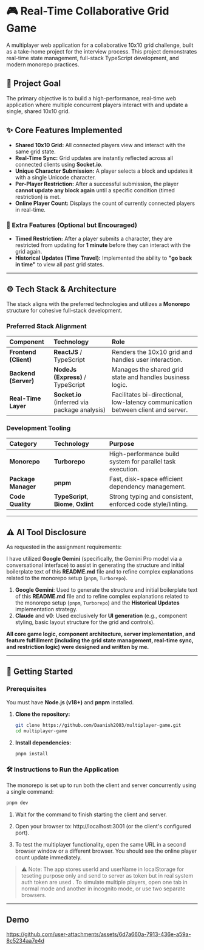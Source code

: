 # 🎮 Real-Time Collaborative Grid Game

A multiplayer web application for a collaborative 10x10 grid challenge, built as a take-home project for the interview process. This project demonstrates real-time state management, full-stack TypeScript development, and modern monorepo practices.

## 🎯 Project Goal

The primary objective is to build a high-performance, real-time web application where multiple concurrent players interact with and update a single, shared 10x10 grid.

## ✨ Core Features Implemented

* **Shared 10x10 Grid:** All connected players view and interact with the same grid state.
* **Real-Time Sync:** Grid updates are instantly reflected across all connected clients using **Socket.io**.
* **Unique Character Submission:** A player selects a block and updates it with a single Unicode character.
* **Per-Player Restriction:** After a successful submission, the player **cannot update any block again** until a specific condition (timed restriction) is met.
* **Online Player Count:** Displays the count of currently connected players in real-time.

### 🌟 Extra Features (Optional but Encouraged)

* **Timed Restriction:** After a player submits a character, they are restricted from updating for **1 minute** before they can interact with the grid again.
* **Historical Updates (Time Travel):** Implemented the ability to **"go back in time"** to view all past grid states.

---

## ⚙️ Tech Stack & Architecture

The stack aligns with the preferred technologies and utilizes a **Monorepo** structure for cohesive full-stack development.

### Preferred Stack Alignment
| Component | Technology | Role |
| :--- | :--- | :--- |
| **Frontend (Client)** | **ReactJS** / TypeScript | Renders the 10x10 grid and handles user interaction. |
| **Backend (Server)** | **NodeJs (Express)** / TypeScript | Manages the shared grid state and handles business logic. |
| **Real-Time Layer** | **Socket.io** (inferred via package analysis) | Facilitates bi-directional, low-latency communication between client and server. |

### Development Tooling
| Category | Technology | Purpose |
| :--- | :--- | :--- |
| **Monorepo** | **Turborepo** | High-performance build system for parallel task execution. |
| **Package Manager**| **pnpm** | Fast, disk-space efficient dependency management. |
| **Code Quality** | **TypeScript**, **Biome**, **Oxlint** | Strong typing and consistent, enforced code style/linting. |

---

## ⚠️ AI Tool Disclosure

As requested in the assignment requirements:

I have utilized **Google Gemini** (specifically, the Gemini Pro model via a conversational interface) to assist in generating the structure and initial boilerplate text of this **README.md** file and to refine complex explanations related to the monorepo setup (`pnpm`, `Turborepo`).

1.  **Google Gemini**: Used to generate the structure and initial boilerplate text of this **README.md** file and to refine complex explanations related to the monorepo setup (`pnpm`, `Turborepo`) and the **Historical Updates** implementation strategy.
2.  **Claude** and **v0**: Used exclusively for **UI generation** (e.g., component styling, basic layout structure for the grid and controls).

**All core game logic, component architecture, server implementation, and feature fulfillment (including the grid state management, real-time sync, and restriction logic) were designed and written by me.**

---

## 🚀 Getting Started

### Prerequisites

You must have **Node.js (v18+)** and **pnpm** installed.

1.  **Clone the repository:**
    ```bash
    git clone https://github.com/Daanish2003/multiplayer-game.git
    cd multiplayer-game
    ```
2.  **Install dependencies:**
    ```bash
    pnpm install
    ```

### 🛠️ Instructions to Run the Application

The monorepo is set up to run both the client and server concurrently using a single command:

```bash
pnpm dev
```

1. Wait for the command to finish starting the client and server.

2. Open your browser to: http://localhost:3001 (or the client's configured port).

3. To test the multiplayer functionality, open the same URL in a second browser window or a different browser. You should see the online player count update immediately.

> ⚠️ Note:
The app stores userId and userName in localStorage for teseting purpose only and send to server as token but in real system auth token are used .
To simulate multiple players, open one tab in normal mode and another in incognito mode, or use two separate browsers.

---

## Demo

https://github.com/user-attachments/assets/6d7a660a-7913-436e-a59a-8c5234aa7e4d
